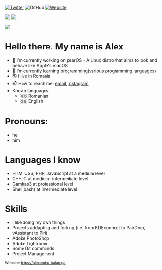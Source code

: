 [![Twitter](https://img.shields.io/badge/Twitter-Follow-1c1c1c?style=for-the-badge&logo=twitter)](https://twitter.com/alxb421)
![GitHub](https://img.shields.io/github/followers/alxb421?color=1c1c1c&label=follow&logo=github&style=for-the-badge)
[![Website](https://img.shields.io/badge/Portfolio-Visit-1c1c1c?style=for-the-badge)](https://pearos.xyz)

<p><img src="https://github-readme-stats.vercel.app/api?username=alxb421&show_icons=true&theme=dark&icon_color=eee">     <img src="https://github-readme-stats.vercel.app/api/top-langs/?username=alxb421&theme=dark&hide_langs_below=1-"></p>

![](https://komarev.com/ghpvc/?username=alxb421&color=dc143c)

<h1>Hello there. My name is Alex</h1>



- 🔭 I’m currently working on pearOS - A Linux distro that aims to look and behave like Apple's macOS
- 🌱 I’m currently learning programming(various programming languages)
- 🌎 I live in Romania
- 📫 How to reach me: [email](mailto:alex@pearos.xyz), [instagram](instagram.com/alxb421)
- Known languages:
  - 🇷🇴 Romanian
  - 🇬🇧 English
<!--- 💬 Ask me about ...-->
<!--- ⚡ Fun fact: ...-->
# Pronouns:
- he
- him

# Languages I know
- HTM, CSS, PHP, JavaScript at a medium level
- C++, C at medium- intermediate level
- Gambas3 at professional level
- Shell(bash) at intermediate level

# Skills
- I like doing my own things
- Projects addapting and forking (i.e. from KDEconnect to PairDrop, vAssistant to Piri)
- Adobe PhotoShop
- Adobe Lightroom
- Some Git commands
- Project Management

<sub>Website: https://alexandru-balan.ga</sub>
